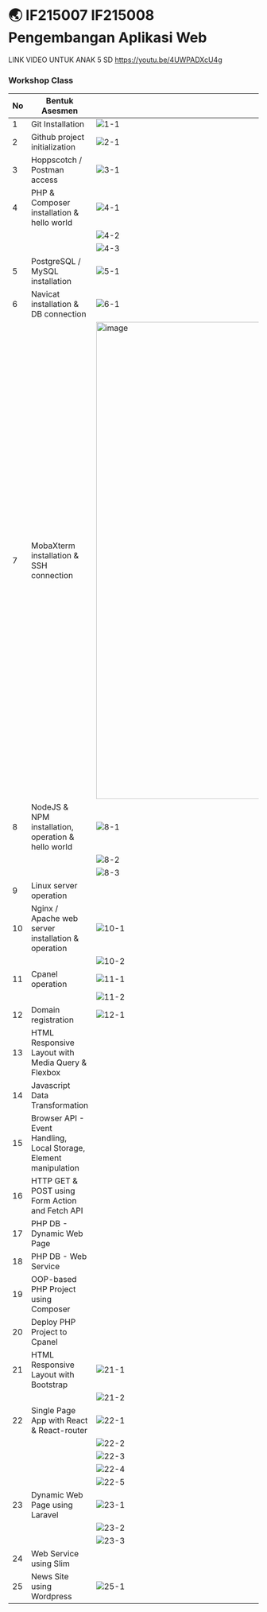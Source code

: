 # 🌏 IF215007 IF215008 Pengembangan Aplikasi Web

LINK VIDEO UNTUK ANAK 5 SD
https://youtu.be/4UWPADXcU4g


### Workshop Class
| No | Bentuk Asesmen | Asesmen |
|---|---|---|
| 1 | Git Installation | ![1-1](https://user-images.githubusercontent.com/78301902/209454982-e245d454-29f5-42a8-a754-6bc90c5f01af.jpg) |
| 2 | Github project initialization | ![2-1](https://user-images.githubusercontent.com/78301902/209454986-bffd5bd8-f063-46a8-9c81-48b1276c66c7.jpg) |
| 3 | Hoppscotch / Postman access | ![3-1](https://user-images.githubusercontent.com/78301902/209454988-6e44cb0a-5737-4a78-b1c6-02f1862d209b.jpg) |
| 4 | PHP & Composer installation & hello world | ![4-1](https://user-images.githubusercontent.com/78301902/209455172-f000d020-b9b6-485d-94f8-4699e4bb10ed.jpg) |
| | | ![4-2](https://user-images.githubusercontent.com/78301902/209455177-8b17b2af-38dd-4533-8fd2-bcc8a3597e94.jpg) |
| | | ![4-3](https://user-images.githubusercontent.com/78301902/209455232-46ec7d44-35c6-4a66-a0cd-ee5a0730fe47.jpg) |
| 5 | PostgreSQL / MySQL installation | ![5-1](https://user-images.githubusercontent.com/78301902/209455000-bdd45b47-31e5-438a-9dcb-d71a95a1155b.jpg) |
| 6 | Navicat installation & DB connection | ![6-1](https://user-images.githubusercontent.com/78301902/209454993-93427d4b-5296-4f0e-a7fb-c81341ab2322.jpg) |
| 7 | MobaXterm installation & SSH connection | <img width="960" alt="image" src="https://user-images.githubusercontent.com/78301902/209455517-fb59c5a9-53b9-4395-acf2-16b226ca8f1a.png"> |
| 8 | NodeJS & NPM installation, operation & hello world | ![8-1](https://user-images.githubusercontent.com/78301902/209455564-78c7e599-32f3-4062-943c-2c8e751b70dc.jpg) |
| | | ![8-2](https://user-images.githubusercontent.com/78301902/209455676-ad5e3543-e9ef-463a-a041-bca6d6ee124e.jpg) |
| | | ![8-3](https://user-images.githubusercontent.com/78301902/209455678-333c4f13-1532-4516-988a-46da3947bf9c.jpg) |
| 9 | Linux server operation | |
| 10 | Nginx / Apache web server installation & operation | ![10-1](https://user-images.githubusercontent.com/78301902/209455751-394520f2-10cd-4edb-967a-0f2daf3b7b4b.jpg) |
| | | ![10-2](https://user-images.githubusercontent.com/78301902/209455753-185b5df0-3c69-4b33-b7c8-5d4bcf92d22f.jpg) |
| 11 | Cpanel operation | ![11-1](https://user-images.githubusercontent.com/78301902/209456127-ee80b693-c427-41ea-834e-a9a6228c7d90.jpg) |
| | | ![11-2](https://user-images.githubusercontent.com/78301902/209456128-ece94c84-69a4-4148-8416-068af1b928e9.jpg) |
| 12 | Domain registration | ![12-1](https://user-images.githubusercontent.com/78301902/209456175-a450c2cd-09f6-479e-8b6f-9117e78d5c22.jpg) |
| 13 | HTML Responsive Layout with Media Query & Flexbox | |
| 14 | Javascript Data Transformation | |
| 15 | Browser API - Event Handling, Local Storage, Element manipulation | |
| 16 | HTTP GET & POST using Form Action and Fetch API | |
| 17 | PHP DB - Dynamic Web Page | |
| 18 | PHP DB - Web Service | |
| 19 | OOP-based PHP Project using Composer | |
| 20 | Deploy PHP Project to Cpanel | |
| 21 | HTML Responsive Layout with Bootstrap | ![21-1](https://user-images.githubusercontent.com/78301902/209458464-ce3ed1c1-dfbd-456e-928c-c95536b46517.jpg) |
| | | ![21-2](https://user-images.githubusercontent.com/78301902/209458466-277bd06c-f92d-4b4f-a579-19620cf849f6.jpg) |
| 22 | Single Page App with React & React-router | ![22-1](https://user-images.githubusercontent.com/78301902/209458446-3d11bf5f-f737-411e-8111-ea8533177ef3.jpg) |
| | | ![22-2](https://user-images.githubusercontent.com/78301902/209458449-e198813e-6b0d-4fe9-b436-626ffb270b8d.jpg) |
| | | ![22-3](https://user-images.githubusercontent.com/78301902/209458450-a3edd35a-5387-45c1-b4f1-f46cc23772ff.jpg) |
| | | ![22-4](https://user-images.githubusercontent.com/78301902/209458455-e79bfa75-8dfb-4306-97a8-76f3b60c8121.jpg) |
| | | ![22-5](https://user-images.githubusercontent.com/78301902/209458458-dab1b0bd-07b4-425b-ad96-ccf9ffecdfd0.jpg) |
| 23 | Dynamic Web Page using Laravel | ![23-1](https://user-images.githubusercontent.com/78301902/209458438-d809f98c-2214-48c1-92ff-f07ba34a3bf4.jpg) |
| | | ![23-2](https://user-images.githubusercontent.com/78301902/209458439-4fb38061-8bf2-4204-abe0-2bf186a1b7a8.jpg) |
| | | ![23-3](https://user-images.githubusercontent.com/78301902/209458442-d24edc84-e7c3-4751-8ec4-985b474f7959.jpg) |
| 24 | Web Service using Slim | |
| 25 | News Site using Wordpress | ![25-1](https://user-images.githubusercontent.com/78301902/209458434-479a5929-f9d6-4a89-81bb-cd1e09e960d2.jpg) |
